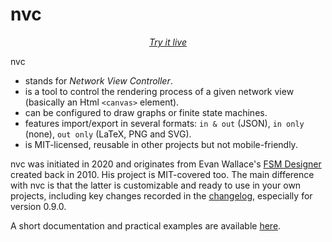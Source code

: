 # nvc

<p align="center"><i>
    <a href="https://nvc.fsndp.com">Try it live</a>
</i></p>

nvc
- stands for *Network View Controller*.
- is a tool to control the rendering process of a given network view (basically
an Html `<canvas>` element).
- can be configured to draw graphs or finite state machines.
- features import/export in several formats: `in & out` (JSON), `in only`
(none), `out only` (LaTeX, PNG and SVG).
- is MIT-licensed, reusable in other projects but not mobile-friendly.

nvc was initiated in 2020 and originates from Evan Wallace's
[FSM Designer](https://github.com/evanw/fsm/) created back in 2010. His project
is MIT-covered too. The main difference with nvc is that the latter is
customizable and ready to use in your own projects, including key changes
recorded in the [changelog](CHANGELOG.md), especially for version 0.9.0.

A short documentation and practical examples are available [here](doc).

